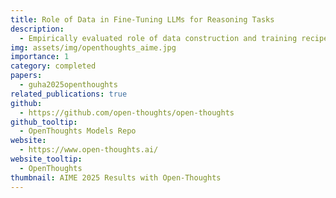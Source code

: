 ```yaml
---
title: Role of Data in Fine-Tuning LLMs for Reasoning Tasks
description:
  - Empirically evaluated role of data construction and training recipes for finetuning of LLMs for reasoning tasks. The project created OpenThought finetuned models, whose early versions matched the DeepSeek-R1 performance on AIME and LiveCodeBench etc."
img: assets/img/openthoughts_aime.jpg
importance: 1
category: completed
papers: 
  - guha2025openthoughts
related_publications: true
github:
  - https://github.com/open-thoughts/open-thoughts
github_tooltip:
  - OpenThoughts Models Repo
website:
  - https://www.open-thoughts.ai/
website_tooltip:
  - OpenThoughts
thumbnail: AIME 2025 Results with Open-Thoughts
---
```

